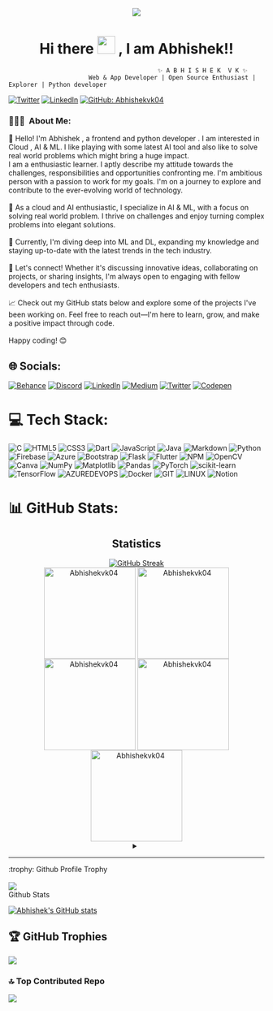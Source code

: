 <p align="center">
  <img src="https://img.freepik.com/premium-photo/portrait-successful-programmer-game-developer-coder-guy-uses-computer-laptop-work-game-design-hacker-boy-generative-ai-cyber-gamer_117038-7595.jpg?size=626&ext=jpg&ga=GA1.1.1826414947.1699228800&semt=ais" />
</p>

<h1 align="center"> Hi there <img src="https://media.giphy.com/media/hvRJCLFzcasrR4ia7z/giphy.gif" width="35px" height="35px"> , I am Abhishek!!</h1>

                                             ✨ A B H I S H E K  V K ✨
                          Web & App Developer | Open Source Enthusiast | Explorer | Python developer


[![Twitter](https://img.shields.io/badge/Twitter-%231DA1F2.svg?logo=Twitter&logoColor=white)](https://twitter.com/@Abhishek_vk_04)
[![LinkedIn](https://img.shields.io/badge/LinkedIn-%230077B5.svg?logo=linkedin&logoColor=white)](https://linkedin.com/in/abhishek-v-k-574846248)
[![GitHub: Abhishekvk04](https://img.shields.io/github/followers/Abhishekvk04?label=follow&style=social)](https://github.com/Abhishekvk04)

<h3> 👨🏻‍💻 &nbsp;About Me: </h3>

👋 Hello! I'm Abhishek , a frontend and python developer . 
I am interested in Cloud , AI & ML. 
I like playing with some latest AI tool and also like to solve real world problems which might bring a huge impact.<br> 
I am a enthusiastic learner. I aptly describe my attitude towards the challenges, responsibilities and opportunities confronting me. 
I'm ambitious person with a passion to work for my goals. I'm on a journey to explore and contribute to the ever-evolving world of technology.<br><br>
🚀 As a cloud and AI enthusiastic, I specialize in AI & ML, with a focus on solving real world problem. I thrive on challenges and enjoy turning complex problems into elegant solutions.<br><br>🌱 Currently, I'm diving deep into ML and DL, expanding my knowledge and staying up-to-date with the latest trends in the tech industry.<br><br>
💬 Let's connect! Whether it's discussing innovative ideas, collaborating on projects, or sharing insights, I'm always open to engaging with fellow developers and tech enthusiasts.<br><br>
📈 Check out my GitHub stats below and explore some of the projects I've been working on. Feel free to reach out—I'm here to learn, grow, and make a positive impact through code.<br><br>
Happy coding! 😊


## 🌐 Socials:
[![Behance](https://img.shields.io/badge/Behance-1769ff?logo=behance&logoColor=white)](https://behance.net/abhishekvk2) 
[![Discord](https://img.shields.io/badge/Discord-%237289DA.svg?logo=discord&logoColor=white)](https://discord.gg/1039787468171526176) 
[![LinkedIn](https://img.shields.io/badge/LinkedIn-%230077B5.svg?logo=linkedin&logoColor=white)](https://linkedin.com/in/abhishek-v-k-574846248) 
[![Medium](https://img.shields.io/badge/Medium-12100E?logo=medium&logoColor=white)](https://medium.com/@@vkabhishek04) 
[![Twitter](https://img.shields.io/badge/Twitter-%231DA1F2.svg?logo=Twitter&logoColor=white)](https://twitter.com/@Abhishek_vk_04) 
[![Codepen](https://img.shields.io/badge/Codepen-000000?style=for-the-badge&logo=codepen&logoColor=white)](https://codepen.io/ABHISHEK-V-K) 

# 💻 Tech Stack:
![C](https://img.shields.io/badge/c-%2300599C.svg?style=for-the-badge&logo=c&logoColor=white) ![HTML5](https://img.shields.io/badge/html5-%23E34F26.svg?style=for-the-badge&logo=html5&logoColor=white) ![CSS3](https://img.shields.io/badge/css3-%231572B6.svg?style=for-the-badge&logo=css3&logoColor=white) ![Dart](https://img.shields.io/badge/dart-%230175C2.svg?style=for-the-badge&logo=dart&logoColor=white) ![JavaScript](https://img.shields.io/badge/javascript-%23323330.svg?style=for-the-badge&logo=javascript&logoColor=%23F7DF1E) ![Java](https://img.shields.io/badge/java-%23ED8B00.svg?style=for-the-badge&logo=openjdk&logoColor=white) ![Markdown](https://img.shields.io/badge/markdown-%23000000.svg?style=for-the-badge&logo=markdown&logoColor=white) ![Python](https://img.shields.io/badge/python-3670A0?style=for-the-badge&logo=python&logoColor=ffdd54) ![Firebase](https://img.shields.io/badge/firebase-%23039BE5.svg?style=for-the-badge&logo=firebase) ![Azure](https://img.shields.io/badge/azure-%230072C6.svg?style=for-the-badge&logo=microsoftazure&logoColor=white) ![Bootstrap](https://img.shields.io/badge/bootstrap-%238511FA.svg?style=for-the-badge&logo=bootstrap&logoColor=white) ![Flask](https://img.shields.io/badge/flask-%23000.svg?style=for-the-badge&logo=flask&logoColor=white) ![Flutter](https://img.shields.io/badge/Flutter-%2302569B.svg?style=for-the-badge&logo=Flutter&logoColor=white) ![NPM](https://img.shields.io/badge/NPM-%23CB3837.svg?style=for-the-badge&logo=npm&logoColor=white) ![OpenCV](https://img.shields.io/badge/opencv-%23white.svg?style=for-the-badge&logo=opencv&logoColor=white) ![Canva](https://img.shields.io/badge/Canva-%2300C4CC.svg?style=for-the-badge&logo=Canva&logoColor=white) ![NumPy](https://img.shields.io/badge/numpy-%23013243.svg?style=for-the-badge&logo=numpy&logoColor=white) ![Matplotlib](https://img.shields.io/badge/Matplotlib-%23ffffff.svg?style=for-the-badge&logo=Matplotlib&logoColor=black) ![Pandas](https://img.shields.io/badge/pandas-%23150458.svg?style=for-the-badge&logo=pandas&logoColor=white) ![PyTorch](https://img.shields.io/badge/PyTorch-%23EE4C2C.svg?style=for-the-badge&logo=PyTorch&logoColor=white) ![scikit-learn](https://img.shields.io/badge/scikit--learn-%23F7931E.svg?style=for-the-badge&logo=scikit-learn&logoColor=white) ![TensorFlow](https://img.shields.io/badge/TensorFlow-%23FF6F00.svg?style=for-the-badge&logo=TensorFlow&logoColor=white) ![AZUREDEVOPS](https://img.shields.io/badge/azuredevops-0078D7.svg?style=for-the-badge&logo=azuredevops&logoColor=white&color=%230078D7) ![Docker](https://img.shields.io/badge/docker-%230db7ed.svg?style=for-the-badge&logo=docker&logoColor=white) ![GIT](https://img.shields.io/badge/Git-fc6d26?style=for-the-badge&logo=git&logoColor=white) ![LINUX](https://img.shields.io/badge/Linux-FCC624?style=for-the-badge&logo=linux&logoColor=black) ![Notion](https://img.shields.io/badge/Notion-%23000000.svg?style=for-the-badge&logo=notion&logoColor=white)
# 📊 GitHub Stats:
<h2 align="center">Statistics</h2>
<div align="center">
<a href="https://github.com/Abhishekvk04">
   <a href="https://git.io/streak-stats"><img src="https://streak-stats.demolab.com?user=Abhishekvk04" alt="GitHub Streak" /></a>
<br/>
<!--   <img width="40%" align="center"  src="https://github-readme-stats.vercel.app/api/top-langs?username=Abhishekvk04&color=0e75b6&style=flat&theme=nightowl&hide_border=true" alt="Abhishekvk04" /> -->
<img align="center" src="http://github-profile-summary-cards.vercel.app/api/cards/stats?username=Abhishekvk04&theme=2077" height="180em" alt="Abhishekvk04" />
<img align="center" src="http://github-profile-summary-cards.vercel.app/api/cards/most-commit-language?username=Abhishekvk04&theme=2077" height="180em" alt="Abhishekvk04" />
<img align="center" src="http://github-profile-summary-cards.vercel.app/api/cards/repos-per-language?username=Abhishekvk04&theme=2077" height="180em" alt="Abhishekvk04" />
<img align="center" src="http://github-profile-summary-cards.vercel.app/api/cards/productive-time?username=Abhishekvk04&theme=2077" height="180em" alt="Abhishekvk04" />
<img align="center" src="http://github-profile-summary-cards.vercel.app/api/cards/profile-details?username=Abhishekvk04&theme=2077" height="180em" alt="Abhishekvk04" />
</div>

<details> <summary align="center"> </samp></summary><b>Note:</b> Most Used languages is only a metric of the languages my public code consists of and doesn't reflect experience or skill level.</details>

---

<summary>:trophy: Github Profile Trophy</summary>
  <br/>
  <img src="https://github-profile-trophy.vercel.app/?username=Abhishekvk04&theme=monokai&row=1&no-frame=true&no-bg=true/">

<summary>Github Stats</summary>

[![Abhishek's GitHub stats](https://stats.quine.sh/Abhishekvk04/github)](https://stats.quine.sh/Abhishekvk04/github)


## 🏆 GitHub Trophies
![](https://github-profile-trophy.vercel.app/?username=Abhishekvk04&theme=dracula&no-frame=false&no-bg=true&margin-w=4)

### 🔝 Top Contributed Repo
![](https://github-contributor-stats.vercel.app/api?username=Abhishekvk04&limit=5&theme=dark&combine_all_yearly_contributions=true)

